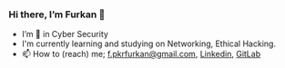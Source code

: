 ### Hi there, I’m Furkan 👋
- I’m 👀 in Cyber Security
- I'm currently learning and studying on Networking, Ethical Hacking.
- 📫 How to (reach) me; f.pkrfurkan@gmail.com, <a href="https://www.linkedin.com/in/furkanpeker/" target="blank">Linkedin</a>, <a href="https://gitlab.com/furkanpeker" target="blank">GitLab</a>




<!---
furkanpeker/furkanpeker is a ✨ special ✨ repository because its `README.md` (this file) appears on your GitHub profile.
You can click the Preview link to take a look at your changes.
--->
